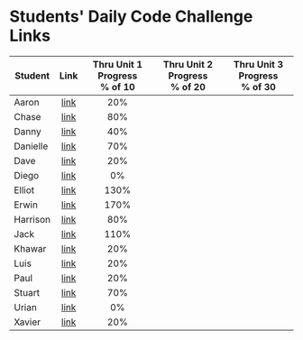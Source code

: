 # Students' Daily Code Challenge Links

| Student | Link | Thru Unit 1 Progress<br>% of 10 | Thru Unit 2 Progress<br>% of 20 | Thru Unit 3 Progress<br>% of 30|
|---|:---:|:---:|:---:|:---:|
| Aaron | [link](https://git.generalassemb.ly/presstheeject/daily-js-code-challenges) | 20% |  |  |
| Chase | [link](https://git.generalassemb.ly/ceanders/daily-js-code-challenges) | 80% |  |  |
| Danny | [link](https://git.generalassemb.ly/dshindel/daily-js-code-challenges) | 40% |  |  |
| Danielle | [link](https://git.generalassemb.ly/damartinez16/daily-js-code-challenges) | 70% |  |  |
| Dave | [link](https://git.generalassemb.ly/lordsnoosh/daily-js-code-challenges) | 20% |  |  |
| Diego | [link](https://git.generalassemb.ly/diegoruiz06/daily-js-code-challenges) | 0% |  |  |
| Elliot | [link](https://git.generalassemb.ly/elliothwang/daily-js-code-challenges) | 130% |  |  |
| Erwin | [link](https://git.generalassemb.ly/erwinmedina/daily-js-code-challenges) | 170% |  |  |
| Harrison | [link](https://git.generalassemb.ly/Harrison-Berek-EP/daily-js-code-challenges) | 80% |  |  |
| Jack | [link](https://git.generalassemb.ly/jackhr/daily-js-code-challenges) | 110% |  |  |
| Khawar | [link](https://git.generalassemb.ly/khawarrr/daily-js-code-challenges) | 20% |  |  |
| Luis | [link](https://git.generalassemb.ly/lhern026/daily-js-code-challenges) | 20% |  |  |
| Paul | [link](https://git.generalassemb.ly/hackerbyte/daily-js-code-challenges) | 20% |  |  |
| Stuart | [link](https://git.generalassemb.ly/stuartklingman/daily-js-code-challenges) | 70% |  |  |
| Urian | [link](https://git.generalassemb.ly/urian/daily-js-code-challenges) | 0% |  |  |
| Xavier | [link](https://git.generalassemb.ly/imthedude2351/daily-js-code-challenges) | 20% |  |  |


